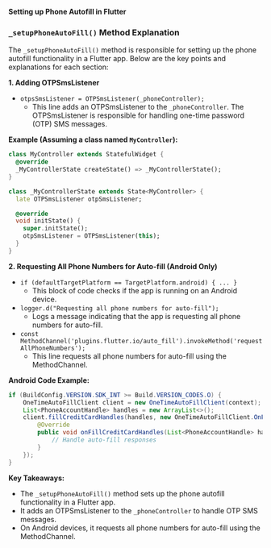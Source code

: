 **Setting up Phone Autofill in Flutter**

### `_setupPhoneAutoFill()` Method Explanation

The `_setupPhoneAutoFill()` method is responsible for setting up the phone autofill functionality in a Flutter app. Below are the key points and explanations for each section:

**1. Adding OTPSmsListener**

* `otpsSmsListener = OTPSmsListener(_phoneController);`
	+ This line adds an OTPSmsListener to the `_phoneController`. The OTPSmsListener is responsible for handling one-time password (OTP) SMS messages.

**Example (Assuming a class named `MyController`):**

```dart
class MyController extends StatefulWidget {
  @override
  _MyControllerState createState() => _MyControllerState();
}

class _MyControllerState extends State<MyController> {
  late OTPSmsListener otpSmsListener;

  @override
  void initState() {
    super.initState();
    otpSmsListener = OTPSmsListener(this);
  }
}
```

**2. Requesting All Phone Numbers for Auto-fill (Android Only)**

* `if (defaultTargetPlatform == TargetPlatform.android) { ... }`
	+ This block of code checks if the app is running on an Android device.
* `logger.d("Requesting all phone numbers for auto-fill");`
	+ Logs a message indicating that the app is requesting all phone numbers for auto-fill.
* `const MethodChannel('plugins.flutter.io/auto_fill').invokeMethod('requestAllPhoneNumbers');`
	+ This line requests all phone numbers for auto-fill using the MethodChannel.

**Android Code Example:**

```java
if (BuildConfig.VERSION.SDK_INT >= Build.VERSION_CODES.O) {
    OneTimeAutoFillClient client = new OneTimeAutoFillClient(context);
    List<PhoneAccountHandle> handles = new ArrayList<>();
    client.fillCreditCardHandles(handles, new OneTimeAutoFillClient.OnFillCreditCardHandlesCallback() {
        @Override
        public void onFillCreditCardHandles(List<PhoneAccountHandle> handles) {
            // Handle auto-fill responses
        }
    });
}
```

**Key Takeaways:**

* The `_setupPhoneAutoFill()` method sets up the phone autofill functionality in a Flutter app.
* It adds an OTPSmsListener to the `_phoneController` to handle OTP SMS messages.
* On Android devices, it requests all phone numbers for auto-fill using the MethodChannel.